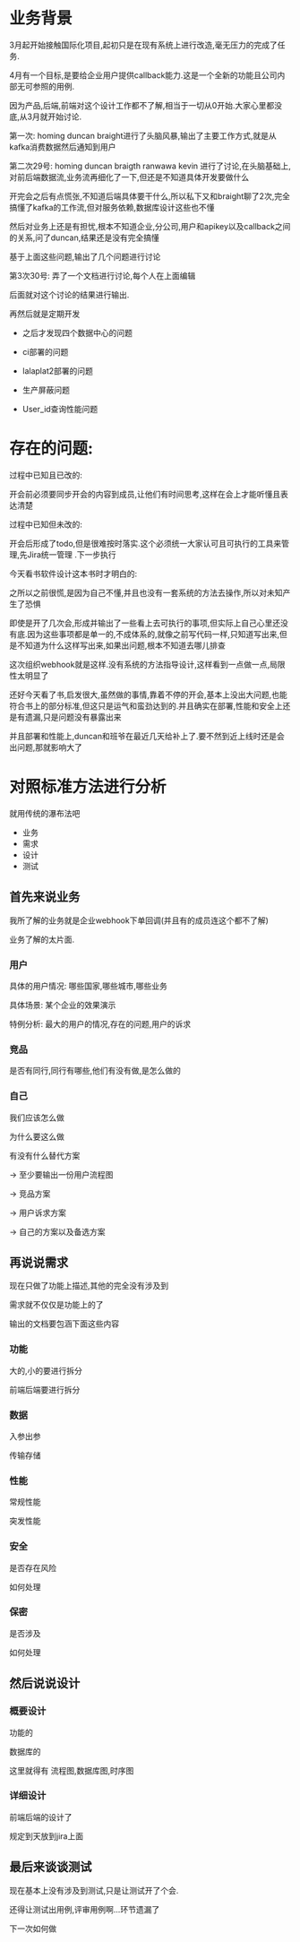 # 业务背景

3月起开始接触国际化项目,起初只是在现有系统上进行改造,毫无压力的完成了任务.

4月有一个目标,是要给企业用户提供callback能力.这是一个全新的功能且公司内部无可参照的用例.



因为产品,后端,前端对这个设计工作都不了解,相当于一切从0开始.大家心里都没底,从3月就开始讨论.

第一次: homing duncan braight进行了头脑风暴,输出了主要工作方式,就是从kafka消费数据然后通知到用户

第二次29号: homing duncan braigth ranwawa kevin 进行了讨论,在头脑基础上,对前后端数据流,业务流再细化了一下,但还是不知道具体开发要做什么

开完会之后有点慌张,不知道后端具体要干什么,所以私下又和braight聊了2次,完全搞懂了kafka的工作流,但对服务依赖,数据库设计这些也不懂

然后对业务上还是有担忧,根本不知道企业,分公司,用户和apikey以及callback之间的关系,问了duncan,结果还是没有完全搞懂

基于上面这些问题,输出了几个问题进行讨论

第3次30号: 弄了一个文档进行讨论,每个人在上面编辑

后面就对这个讨论的结果进行输出.

再然后就是定期开发

- 之后才发现四个数据中心的问题

- ci部署的问题
- lalaplat2部署的问题
- 生产屏蔽问题
- User_id查询性能问题

# 存在的问题:

过程中已知且已改的:

开会前必须要同步开会的内容到成员,让他们有时间思考,这样在会上才能听懂且表达清楚

过程中已知但未改的:

开会后形成了todo,但是很难按时落实.这个必须统一大家认可且可执行的工具来管理,先Jira统一管理 .下一步执行



今天看书软件设计这本书时才明白的:

之所以之前很慌,是因为自己不懂,并且也没有一套系统的方法去操作,所以对未知产生了恐惧

即使是开了几次会,形成并输出了一些看上去可执行的事项,但实际上自己心里还没有底.因为这些事项都是单一的,不成体系的,就像之前写代码一样,只知道写出来,但是不知道为什么这样写出来,如果出问题,根本不知道去哪儿排查

这次组织webhook就是这样.没有系统的方法指导设计,这样看到一点做一点,局限性太明显了



还好今天看了书,启发很大,虽然做的事情,靠着不停的开会,基本上没出大问题,也能符合书上的部分标准,但这只是运气和蛮劲达到的.并且确实在部署,性能和安全上还是有遗漏,只是问题没有暴露出来

并且部署和性能上,duncan和班爷在最近几天给补上了.要不然到近上线时还是会出问题,那就影响大了

# 对照标准方法进行分析

就用传统的瀑布法吧

- 业务
- 需求
- 设计
- 测试



## 首先来说业务

我所了解的业务就是企业webhook下单回调(并且有的成员连这个都不了解)

业务了解的太片面.

### 用户

具体的用户情况: 哪些国家,哪些城市,哪些业务

具体场景: 某个企业的效果演示

特例分析: 最大的用户的情况,存在的问题,用户的诉求

### 竞品

是否有同行,同行有哪些,他们有没有做,是怎么做的

### 自己

我们应该怎么做

为什么要这么做

有没有什么替代方案



-> 至少要输出一份用户流程图

-> 竞品方案

-> 用户诉求方案

-> 自己的方案以及备选方案

## 再说说需求

现在只做了功能上描述,其他的完全没有涉及到

需求就不仅仅是功能上的了

输出的文档要包涵下面这些内容

### 功能

大的,小的要进行拆分

前端后端要进行拆分

### 数据

入参出参

传输存储

### 性能

常规性能

突发性能

### 安全

是否存在风险

如何处理

### 保密

是否涉及

如何处理

## 然后说说设计

### 概要设计 

功能的

数据库的



这里就得有  流程图,数据库图,时序图

### 详细设计 

前端后端的设计了

规定到天放到jira上面

## 最后来谈谈测试

现在基本上没有涉及到测试,只是让测试开了个会.

还得让测试出用例,评审用例啊...环节遗漏了

下一次如何做

